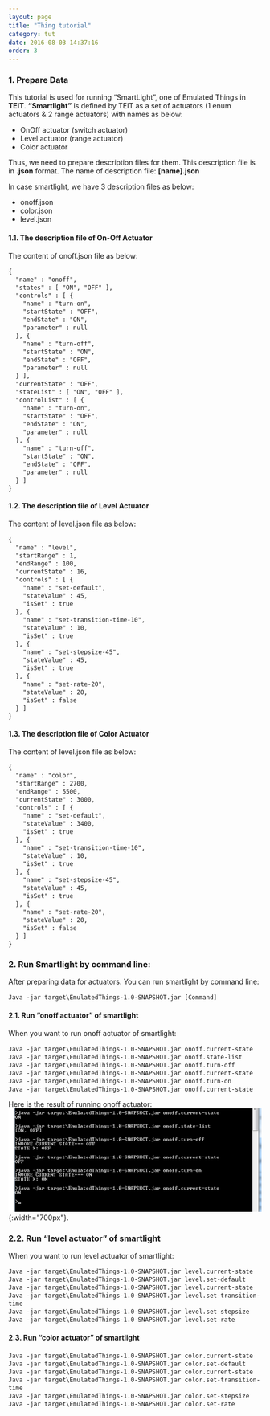 ```yaml
---
layout: page
title: "Thing tutorial"
category: tut
date: 2016-08-03 14:37:16
order: 3
---
```


### 1. Prepare Data

This tutorial is used for running “SmartLight”, one of Emulated  Things in **TEIT**. **“Smartlight”** is defined by TEIT as a set of actuators (1 enum actuators & 2 range actuators) with names as below: 
* OnOff actuator (switch actuator)
* Level actuator (range actuator)
* Color actuator

Thus, we need to prepare description files for them. This description file is in **.json** format. The name of description file: **[name].json**

In case smartlight, we have 3 description files as below: 
* onoff.json 
* color.json
* level.json

#### 1.1. The description file of On-Off Actuator 

The content of onoff.json file as below: 

    {
      "name" : "onoff",
      "states" : [ "ON", "OFF" ],
      "controls" : [ {
        "name" : "turn-on",
        "startState" : "OFF",
        "endState" : "ON",
        "parameter" : null
      }, {
        "name" : "turn-off",
        "startState" : "ON",
        "endState" : "OFF",
        "parameter" : null
      } ],
      "currentState" : "OFF",
      "stateList" : [ "ON", "OFF" ],
      "controlList" : [ {
        "name" : "turn-on",
        "startState" : "OFF",
        "endState" : "ON",
        "parameter" : null
      }, {
        "name" : "turn-off",
        "startState" : "ON",
        "endState" : "OFF",
        "parameter" : null
      } ]
    }

#### 1.2. The description file of Level Actuator

The content of level.json file as below: 

    {
      "name" : "level",
      "startRange" : 1,
      "endRange" : 100,
      "currentState" : 16,
      "controls" : [ {
        "name" : "set-default",
        "stateValue" : 45,
        "isSet" : true
      }, {
        "name" : "set-transition-time-10", 
        "stateValue" : 10, 
        "isSet" : true
      }, {
        "name" : "set-stepsize-45", 
        "stateValue" : 45,
        "isSet" : true
      }, {
        "name" : "set-rate-20",
        "stateValue" : 20,
        "isSet" : false
      } ]
    }

#### 1.3. The description file of Color Actuator

The content of level.json file as below: 

    {
      "name" : "color",
      "startRange" : 2700,
      "endRange" : 5500,
      "currentState" : 3000,
      "controls" : [ {
        "name" : "set-default",
        "stateValue" : 3400,
        "isSet" : true
      }, {
        "name" : "set-transition-time-10",
        "stateValue" : 10,
        "isSet" : true
      }, {
        "name" : "set-stepsize-45",
        "stateValue" : 45,
        "isSet" : true
      }, {
        "name" : "set-rate-20",
        "stateValue" : 20,
        "isSet" : false
      } ]
    }

### 2. Run Smartlight by command line: 

After preparing data for actuators. You can run smartlight by command line: 

    Java -jar target\EmulatedThings-1.0-SNAPSHOT.jar [Command]

#### 2.1. Run “onoff actuator” of smartlight 

When you want to run onoff actuator of smartlight:

    Java -jar target\EmulatedThings-1.0-SNAPSHOT.jar onoff.current-state
    Java -jar target\EmulatedThings-1.0-SNAPSHOT.jar onoff.state-list
    Java -jar target\EmulatedThings-1.0-SNAPSHOT.jar onoff.turn-off
    Java -jar target\EmulatedThings-1.0-SNAPSHOT.jar onoff.current-state
    Java -jar target\EmulatedThings-1.0-SNAPSHOT.jar onoff.turn-on
    Java -jar target\EmulatedThings-1.0-SNAPSHOT.jar onoff.current-state
Here is the result of running onoff actuator:
![OnOff Actuator](../images/onoffSmartLight.png "Run switch  actuator of smartlight"){:width="700px"}.

### 2.2. Run “level actuator” of smartlight

When you want to run level actuator of smartlight:

    Java -jar target\EmulatedThings-1.0-SNAPSHOT.jar level.current-state
    Java -jar target\EmulatedThings-1.0-SNAPSHOT.jar level.set-default
    Java -jar target\EmulatedThings-1.0-SNAPSHOT.jar level.current-state
    Java -jar target\EmulatedThings-1.0-SNAPSHOT.jar level.set-transition-time
    Java -jar target\EmulatedThings-1.0-SNAPSHOT.jar level.set-stepsize
    Java -jar target\EmulatedThings-1.0-SNAPSHOT.jar level.set-rate
#### 2.3. Run “color actuator” of smartlight

    Java -jar target\EmulatedThings-1.0-SNAPSHOT.jar color.current-state
    Java -jar target\EmulatedThings-1.0-SNAPSHOT.jar color.set-default
    Java -jar target\EmulatedThings-1.0-SNAPSHOT.jar color.current-state
    Java -jar target\EmulatedThings-1.0-SNAPSHOT.jar color.set-transition-time
    Java -jar target\EmulatedThings-1.0-SNAPSHOT.jar color.set-stepsize
    Java -jar target\EmulatedThings-1.0-SNAPSHOT.jar color.set-rate

